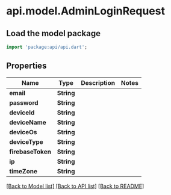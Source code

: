 # api.model.AdminLoginRequest

## Load the model package
```dart
import 'package:api/api.dart';
```

## Properties
Name | Type | Description | Notes
------------ | ------------- | ------------- | -------------
**email** | **String** |  | 
**password** | **String** |  | 
**deviceId** | **String** |  | 
**deviceName** | **String** |  | 
**deviceOs** | **String** |  | 
**deviceType** | **String** |  | 
**firebaseToken** | **String** |  | 
**ip** | **String** |  | 
**timeZone** | **String** |  | 

[[Back to Model list]](../README.md#documentation-for-models) [[Back to API list]](../README.md#documentation-for-api-endpoints) [[Back to README]](../README.md)


